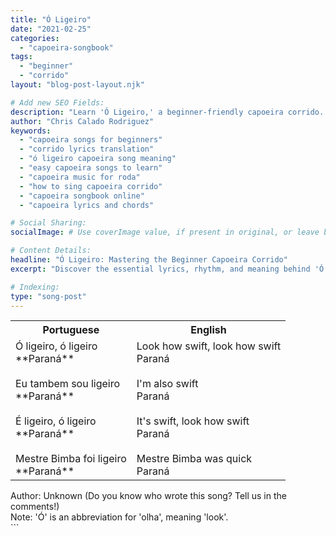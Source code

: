 ```yaml
---
title: "Ó Ligeiro"
date: "2021-02-25"
categories:
  - "capoeira-songbook"
tags:
  - "beginner"
  - "corrido"
layout: "blog-post-layout.njk"

# Add new SEO Fields:
description: "Learn 'Ó Ligeiro,' a beginner-friendly capoeira corrido. Master the lyrics, meaning, and rhythm for your roda. Essential capoeira songbook."
author: "Chris Calado Rodriguez"
keywords:
  - "capoeira songs for beginners"
  - "corrido lyrics translation"
  - "ó ligeiro capoeira song meaning"
  - "easy capoeira songs to learn"
  - "capoeira music for roda"
  - "how to sing capoeira corrido"
  - "capoeira songbook online"
  - "capoeira lyrics and chords"

# Social Sharing:
socialImage: # Use coverImage value, if present in original, or leave blank to define later

# Content Details:
headline: "Ó Ligeiro: Mastering the Beginner Capoeira Corrido"
excerpt: "Discover the essential lyrics, rhythm, and meaning behind 'Ó Ligeiro,' a foundational capoeira corrido perfect for beginners in the roda."

# Indexing:
type: "song-post"
---
```



<table class="capoeira-table">
    <tr class="header-row">
        <th>Portuguese</th>
        <th>English</th>
    </tr>
    <tr>
        <td>Ó ligeiro, ó ligeiro<br>**Paraná**<br><br>Eu tambem sou ligeiro<br>**Paraná**<br><br>É ligeiro, ó ligeiro<br>**Paraná**<br><br>Mestre Bimba foi ligeiro<br>**Paraná**</td>
        <td>Look how swift, look how swift<br>Paraná<br><br>I'm also swift<br>Paraná<br><br>It's swift, look how swift<br>Paraná<br><br>Mestre Bimba was quick<br>Paraná</td>
    </tr>
</table>
<figcaption>
    Author: Unknown (Do you know who wrote this song? Tell us in the comments!)<br>
    Note: 'Ó' is an abbreviation for 'olha', meaning 'look'.
</figcaption>
```